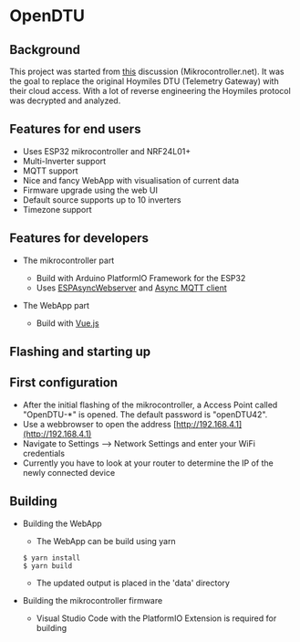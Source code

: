 # OpenDTU

## Background
This project was started from [this](https://www.mikrocontroller.net/topic/525778) discussion (Mikrocontroller.net).
It was the goal to replace the original Hoymiles DTU (Telemetry Gateway) with their cloud access. With a lot of reverse engineering the Hoymiles protocol was decrypted and analyzed.


## Features for end users
* Uses ESP32 mikrocontroller and NRF24L01+
* Multi-Inverter support
* MQTT support
* Nice and fancy WebApp with visualisation of current data
* Firmware upgrade using the web UI
* Default source supports up to 10 inverters
* Timezone support


## Features for developers
* The mikrocontroller part
    * Build with Arduino PlatformIO Framework for the ESP32
    * Uses [ESPAsyncWebserver](https://github.com/me-no-dev/ESPAsyncWebServer) and [Async MQTT client](https://github.com/marvinroger/async-mqtt-client)

* The WebApp part
    * Build with [Vue.js](https://vuejs.org)

## Flashing and starting up

## First configuration
* After the initial flashing of the mikrocontroller, a Access Point called "OpenDTU-*" is opened. The default password is "openDTU42".
* Use a webbrowser to open the address [http://192.168.4.1](http://192.168.4.1)
* Navigate to Settings --> Network Settings and enter your WiFi credentials
* Currently you have to look at your router to determine the IP of the newly connected device

## Building
* Building the WebApp
    * The WebApp can be build using yarn
    ```
    $ yarn install
    $ yarn build
    ```
    * The updated output is placed in the 'data' directory

* Building the mikrocontroller firmware
    * Visual Studio Code with the PlatformIO Extension is required for building
